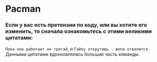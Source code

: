 # Pacman

### Если у вас есть претензии по коду, или вы хотите его изменить, то сначала ознакомьтесь с этими великими цитатами:

`Пока оно работает не трогай`, и `Гайку открутишь - жопа отвалится`. Данными цитатами вдохновлялась большая часть
команды.
